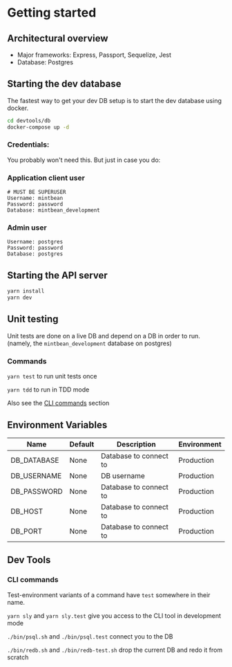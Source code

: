 # Getting started

## Architectural overview

* Major frameworks: Express, Passport, Sequelize, Jest
* Database: Postgres

## Starting the dev database

The fastest way to get your dev DB setup is to start the dev database using docker.

```bash
cd devtools/db
docker-compose up -d
```

### Credentials:

You probably won't need this. But just in case you do:

### Application client user

```
# MUST BE SUPERUSER
Username: mintbean
Password: password
Database: mintbean_development
```

### Admin user

```
Username: postgres
Password: password
Database: postgres
```

## Starting the API server

```bash
yarn install
yarn dev
```

## Unit testing

Unit tests are done on a live DB and depend on a DB in order to run. (namely, the `mintbean_development` database on postgres)

### Commands

`yarn test` to run unit tests once

`yarn tdd` to run in TDD mode

Also see the [CLI commands](#cli-commands) section

## Environment Variables

| Name        | Default    | Description | Environment |
| ---- |          --- | ----------- | ----------- |
| DB_DATABASE | None | Database to connect to | Production |
| DB_USERNAME | None | DB username | Production |
| DB_PASSWORD | None | Database to connect to | Production |
| DB_HOST     | None | Database to connect to | Production |
| DB_PORT     | None | Database to connect to | Production |

## Dev Tools

### CLI commands

Test-environment variants of a command have `test` somewhere in their name.

`yarn sly` and `yarn sly.test` give you access to the CLI tool in development mode

`./bin/psql.sh` and `./bin/psql.test` connect you to the DB

`./bin/redb.sh` and `./bin/redb-test.sh` drop the current DB and redo it from scratch